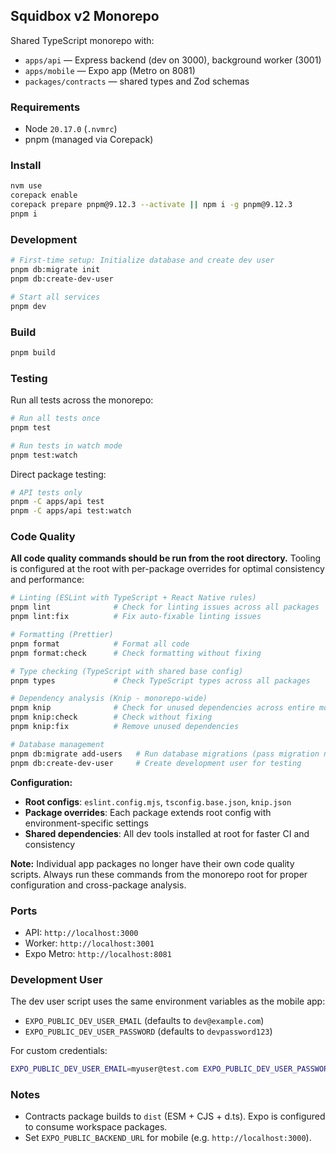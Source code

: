 ## Squidbox v2 Monorepo

Shared TypeScript monorepo with:

- `apps/api` — Express backend (dev on 3000), background worker (3001)
- `apps/mobile` — Expo app (Metro on 8081)
- `packages/contracts` — shared types and Zod schemas

### Requirements

- Node `20.17.0` (`.nvmrc`)
- pnpm (managed via Corepack)

### Install

```bash
nvm use
corepack enable
corepack prepare pnpm@9.12.3 --activate || npm i -g pnpm@9.12.3
pnpm i
```

### Development

```bash
# First-time setup: Initialize database and create dev user
pnpm db:migrate init
pnpm db:create-dev-user

# Start all services
pnpm dev
```

### Build

```bash
pnpm build
```

### Testing

Run all tests across the monorepo:

```bash
# Run all tests once
pnpm test

# Run tests in watch mode
pnpm test:watch
```

Direct package testing:

```bash
# API tests only
pnpm -C apps/api test
pnpm -C apps/api test:watch
```

### Code Quality

**All code quality commands should be run from the root directory.** Tooling is configured at the root with per-package overrides for optimal consistency and performance:

```bash
# Linting (ESLint with TypeScript + React Native rules)
pnpm lint              # Check for linting issues across all packages
pnpm lint:fix          # Fix auto-fixable linting issues

# Formatting (Prettier)
pnpm format            # Format all code
pnpm format:check      # Check formatting without fixing

# Type checking (TypeScript with shared base config)
pnpm types             # Check TypeScript types across all packages

# Dependency analysis (Knip - monorepo-wide)
pnpm knip              # Check for unused dependencies across entire monorepo
pnpm knip:check        # Check without fixing
pnpm knip:fix          # Remove unused dependencies

# Database management
pnpm db:migrate add-users   # Run database migrations (pass migration name as argument)
pnpm db:create-dev-user     # Create development user for testing
```

**Configuration:**

- **Root configs**: `eslint.config.mjs`, `tsconfig.base.json`, `knip.json`
- **Package overrides**: Each package extends root config with environment-specific settings
- **Shared dependencies**: All dev tools installed at root for faster CI and consistency

**Note:** Individual app packages no longer have their own code quality scripts. Always run these commands from the monorepo root for proper configuration and cross-package analysis.

### Ports

- API: `http://localhost:3000`
- Worker: `http://localhost:3001`
- Expo Metro: `http://localhost:8081`

### Development User

The dev user script uses the same environment variables as the mobile app:

- `EXPO_PUBLIC_DEV_USER_EMAIL` (defaults to `dev@example.com`)
- `EXPO_PUBLIC_DEV_USER_PASSWORD` (defaults to `devpassword123`)

For custom credentials:

```bash
EXPO_PUBLIC_DEV_USER_EMAIL=myuser@test.com EXPO_PUBLIC_DEV_USER_PASSWORD=mypass123 pnpm db:create-dev-user
```

### Notes

- Contracts package builds to `dist` (ESM + CJS + d.ts). Expo is configured to consume workspace packages.
- Set `EXPO_PUBLIC_BACKEND_URL` for mobile (e.g. `http://localhost:3000`).
